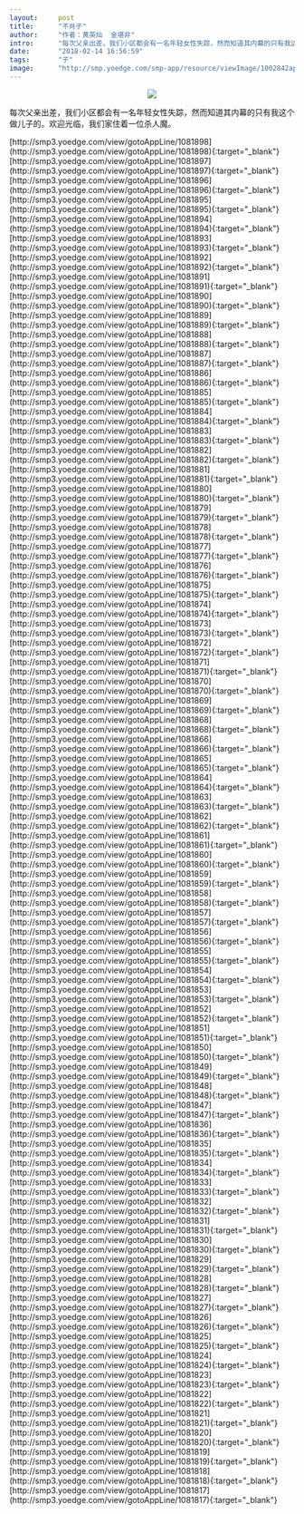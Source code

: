 ```yaml
---
layout:     post
title:      "不肖子"
author:     "作者：黄英灿  金堪非"
intro:      "每次父亲出差，我们小区都会有一名年轻女性失踪，然而知道其内幕的只有我这个做儿子的。欢迎光临，我们家住着一位杀人魔。"
date:       "2018-02-14 16:56:59"
tags:       "子"
image:      "http://smp.yoedge.com/smp-app/resource/viewImage/1002842appline.png"
---
```

<div style="text-align: center">
<p><img src="http://smp.yoedge.com/smp-app/resource/viewImage/1002842appline.png"/></p>
</div>
<p class="post-meta">
<span>每次父亲出差，我们小区都会有一名年轻女性失踪，然而知道其内幕的只有我这个做儿子的。欢迎光临，我们家住着一位杀人魔。</span>
</p>
[http://smp3.yoedge.com/view/gotoAppLine/1081898](http://smp3.yoedge.com/view/gotoAppLine/1081898){:target="_blank"}
[http://smp3.yoedge.com/view/gotoAppLine/1081897](http://smp3.yoedge.com/view/gotoAppLine/1081897){:target="_blank"}
[http://smp3.yoedge.com/view/gotoAppLine/1081896](http://smp3.yoedge.com/view/gotoAppLine/1081896){:target="_blank"}
[http://smp3.yoedge.com/view/gotoAppLine/1081895](http://smp3.yoedge.com/view/gotoAppLine/1081895){:target="_blank"}
[http://smp3.yoedge.com/view/gotoAppLine/1081894](http://smp3.yoedge.com/view/gotoAppLine/1081894){:target="_blank"}
[http://smp3.yoedge.com/view/gotoAppLine/1081893](http://smp3.yoedge.com/view/gotoAppLine/1081893){:target="_blank"}
[http://smp3.yoedge.com/view/gotoAppLine/1081892](http://smp3.yoedge.com/view/gotoAppLine/1081892){:target="_blank"}
[http://smp3.yoedge.com/view/gotoAppLine/1081891](http://smp3.yoedge.com/view/gotoAppLine/1081891){:target="_blank"}
[http://smp3.yoedge.com/view/gotoAppLine/1081890](http://smp3.yoedge.com/view/gotoAppLine/1081890){:target="_blank"}
[http://smp3.yoedge.com/view/gotoAppLine/1081889](http://smp3.yoedge.com/view/gotoAppLine/1081889){:target="_blank"}
[http://smp3.yoedge.com/view/gotoAppLine/1081888](http://smp3.yoedge.com/view/gotoAppLine/1081888){:target="_blank"}
[http://smp3.yoedge.com/view/gotoAppLine/1081887](http://smp3.yoedge.com/view/gotoAppLine/1081887){:target="_blank"}
[http://smp3.yoedge.com/view/gotoAppLine/1081886](http://smp3.yoedge.com/view/gotoAppLine/1081886){:target="_blank"}
[http://smp3.yoedge.com/view/gotoAppLine/1081885](http://smp3.yoedge.com/view/gotoAppLine/1081885){:target="_blank"}
[http://smp3.yoedge.com/view/gotoAppLine/1081884](http://smp3.yoedge.com/view/gotoAppLine/1081884){:target="_blank"}
[http://smp3.yoedge.com/view/gotoAppLine/1081883](http://smp3.yoedge.com/view/gotoAppLine/1081883){:target="_blank"}
[http://smp3.yoedge.com/view/gotoAppLine/1081882](http://smp3.yoedge.com/view/gotoAppLine/1081882){:target="_blank"}
[http://smp3.yoedge.com/view/gotoAppLine/1081881](http://smp3.yoedge.com/view/gotoAppLine/1081881){:target="_blank"}
[http://smp3.yoedge.com/view/gotoAppLine/1081880](http://smp3.yoedge.com/view/gotoAppLine/1081880){:target="_blank"}
[http://smp3.yoedge.com/view/gotoAppLine/1081879](http://smp3.yoedge.com/view/gotoAppLine/1081879){:target="_blank"}
[http://smp3.yoedge.com/view/gotoAppLine/1081878](http://smp3.yoedge.com/view/gotoAppLine/1081878){:target="_blank"}
[http://smp3.yoedge.com/view/gotoAppLine/1081877](http://smp3.yoedge.com/view/gotoAppLine/1081877){:target="_blank"}
[http://smp3.yoedge.com/view/gotoAppLine/1081876](http://smp3.yoedge.com/view/gotoAppLine/1081876){:target="_blank"}
[http://smp3.yoedge.com/view/gotoAppLine/1081875](http://smp3.yoedge.com/view/gotoAppLine/1081875){:target="_blank"}
[http://smp3.yoedge.com/view/gotoAppLine/1081874](http://smp3.yoedge.com/view/gotoAppLine/1081874){:target="_blank"}
[http://smp3.yoedge.com/view/gotoAppLine/1081873](http://smp3.yoedge.com/view/gotoAppLine/1081873){:target="_blank"}
[http://smp3.yoedge.com/view/gotoAppLine/1081872](http://smp3.yoedge.com/view/gotoAppLine/1081872){:target="_blank"}
[http://smp3.yoedge.com/view/gotoAppLine/1081871](http://smp3.yoedge.com/view/gotoAppLine/1081871){:target="_blank"}
[http://smp3.yoedge.com/view/gotoAppLine/1081870](http://smp3.yoedge.com/view/gotoAppLine/1081870){:target="_blank"}
[http://smp3.yoedge.com/view/gotoAppLine/1081869](http://smp3.yoedge.com/view/gotoAppLine/1081869){:target="_blank"}
[http://smp3.yoedge.com/view/gotoAppLine/1081868](http://smp3.yoedge.com/view/gotoAppLine/1081868){:target="_blank"}
[http://smp3.yoedge.com/view/gotoAppLine/1081866](http://smp3.yoedge.com/view/gotoAppLine/1081866){:target="_blank"}
[http://smp3.yoedge.com/view/gotoAppLine/1081865](http://smp3.yoedge.com/view/gotoAppLine/1081865){:target="_blank"}
[http://smp3.yoedge.com/view/gotoAppLine/1081864](http://smp3.yoedge.com/view/gotoAppLine/1081864){:target="_blank"}
[http://smp3.yoedge.com/view/gotoAppLine/1081863](http://smp3.yoedge.com/view/gotoAppLine/1081863){:target="_blank"}
[http://smp3.yoedge.com/view/gotoAppLine/1081862](http://smp3.yoedge.com/view/gotoAppLine/1081862){:target="_blank"}
[http://smp3.yoedge.com/view/gotoAppLine/1081861](http://smp3.yoedge.com/view/gotoAppLine/1081861){:target="_blank"}
[http://smp3.yoedge.com/view/gotoAppLine/1081860](http://smp3.yoedge.com/view/gotoAppLine/1081860){:target="_blank"}
[http://smp3.yoedge.com/view/gotoAppLine/1081859](http://smp3.yoedge.com/view/gotoAppLine/1081859){:target="_blank"}
[http://smp3.yoedge.com/view/gotoAppLine/1081858](http://smp3.yoedge.com/view/gotoAppLine/1081858){:target="_blank"}
[http://smp3.yoedge.com/view/gotoAppLine/1081857](http://smp3.yoedge.com/view/gotoAppLine/1081857){:target="_blank"}
[http://smp3.yoedge.com/view/gotoAppLine/1081856](http://smp3.yoedge.com/view/gotoAppLine/1081856){:target="_blank"}
[http://smp3.yoedge.com/view/gotoAppLine/1081855](http://smp3.yoedge.com/view/gotoAppLine/1081855){:target="_blank"}
[http://smp3.yoedge.com/view/gotoAppLine/1081854](http://smp3.yoedge.com/view/gotoAppLine/1081854){:target="_blank"}
[http://smp3.yoedge.com/view/gotoAppLine/1081853](http://smp3.yoedge.com/view/gotoAppLine/1081853){:target="_blank"}
[http://smp3.yoedge.com/view/gotoAppLine/1081852](http://smp3.yoedge.com/view/gotoAppLine/1081852){:target="_blank"}
[http://smp3.yoedge.com/view/gotoAppLine/1081851](http://smp3.yoedge.com/view/gotoAppLine/1081851){:target="_blank"}
[http://smp3.yoedge.com/view/gotoAppLine/1081850](http://smp3.yoedge.com/view/gotoAppLine/1081850){:target="_blank"}
[http://smp3.yoedge.com/view/gotoAppLine/1081849](http://smp3.yoedge.com/view/gotoAppLine/1081849){:target="_blank"}
[http://smp3.yoedge.com/view/gotoAppLine/1081848](http://smp3.yoedge.com/view/gotoAppLine/1081848){:target="_blank"}
[http://smp3.yoedge.com/view/gotoAppLine/1081847](http://smp3.yoedge.com/view/gotoAppLine/1081847){:target="_blank"}
[http://smp3.yoedge.com/view/gotoAppLine/1081836](http://smp3.yoedge.com/view/gotoAppLine/1081836){:target="_blank"}
[http://smp3.yoedge.com/view/gotoAppLine/1081835](http://smp3.yoedge.com/view/gotoAppLine/1081835){:target="_blank"}
[http://smp3.yoedge.com/view/gotoAppLine/1081834](http://smp3.yoedge.com/view/gotoAppLine/1081834){:target="_blank"}
[http://smp3.yoedge.com/view/gotoAppLine/1081833](http://smp3.yoedge.com/view/gotoAppLine/1081833){:target="_blank"}
[http://smp3.yoedge.com/view/gotoAppLine/1081832](http://smp3.yoedge.com/view/gotoAppLine/1081832){:target="_blank"}
[http://smp3.yoedge.com/view/gotoAppLine/1081831](http://smp3.yoedge.com/view/gotoAppLine/1081831){:target="_blank"}
[http://smp3.yoedge.com/view/gotoAppLine/1081830](http://smp3.yoedge.com/view/gotoAppLine/1081830){:target="_blank"}
[http://smp3.yoedge.com/view/gotoAppLine/1081829](http://smp3.yoedge.com/view/gotoAppLine/1081829){:target="_blank"}
[http://smp3.yoedge.com/view/gotoAppLine/1081828](http://smp3.yoedge.com/view/gotoAppLine/1081828){:target="_blank"}
[http://smp3.yoedge.com/view/gotoAppLine/1081827](http://smp3.yoedge.com/view/gotoAppLine/1081827){:target="_blank"}
[http://smp3.yoedge.com/view/gotoAppLine/1081826](http://smp3.yoedge.com/view/gotoAppLine/1081826){:target="_blank"}
[http://smp3.yoedge.com/view/gotoAppLine/1081825](http://smp3.yoedge.com/view/gotoAppLine/1081825){:target="_blank"}
[http://smp3.yoedge.com/view/gotoAppLine/1081824](http://smp3.yoedge.com/view/gotoAppLine/1081824){:target="_blank"}
[http://smp3.yoedge.com/view/gotoAppLine/1081823](http://smp3.yoedge.com/view/gotoAppLine/1081823){:target="_blank"}
[http://smp3.yoedge.com/view/gotoAppLine/1081822](http://smp3.yoedge.com/view/gotoAppLine/1081822){:target="_blank"}
[http://smp3.yoedge.com/view/gotoAppLine/1081821](http://smp3.yoedge.com/view/gotoAppLine/1081821){:target="_blank"}
[http://smp3.yoedge.com/view/gotoAppLine/1081820](http://smp3.yoedge.com/view/gotoAppLine/1081820){:target="_blank"}
[http://smp3.yoedge.com/view/gotoAppLine/1081819](http://smp3.yoedge.com/view/gotoAppLine/1081819){:target="_blank"}
[http://smp3.yoedge.com/view/gotoAppLine/1081818](http://smp3.yoedge.com/view/gotoAppLine/1081818){:target="_blank"}
[http://smp3.yoedge.com/view/gotoAppLine/1081817](http://smp3.yoedge.com/view/gotoAppLine/1081817){:target="_blank"}


